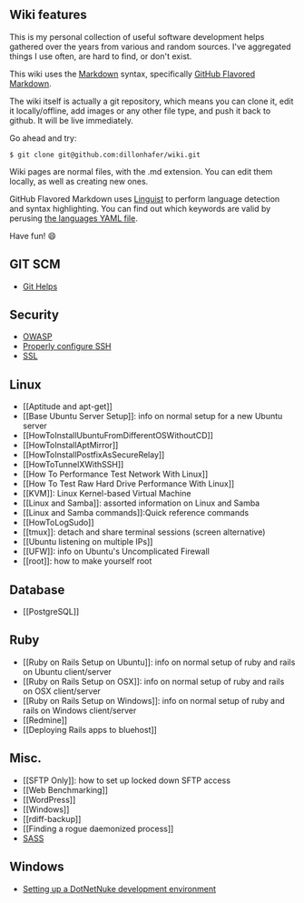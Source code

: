 ## Wiki features

This is my personal collection of useful software development helps gathered over the years from various and random sources. I've aggregated things I use often, are hard to find, or don't exist.

This wiki uses the [Markdown](http://daringfireball.net/projects/markdown/) syntax, specifically [GitHub Flavored Markdown](https://help.github.com/articles/github-flavored-markdown/).

The wiki itself is actually a git repository, which means you can clone it, edit it locally/offline, add images or any other file type, and push it back to github. It will be live immediately.

Go ahead and try:

```
$ git clone git@github.com:dillonhafer/wiki.git
```

Wiki pages are normal files, with the .md extension. You can edit them locally, as well as creating new ones.

GitHub Flavored Markdown uses [Linguist](https://github.com/github/linguist) to perform language detection and syntax highlighting. You can find out which keywords are valid by perusing [the languages YAML file](https://github.com/github/linguist/blob/master/lib/linguist/languages.yml).

Have fun! 😄

## GIT SCM

* [Git Helps](entries/git-helps.md)

## Security

* [OWASP](https://www.owasp.org/index.php/Category:OWASP_Top_Ten_Project)
* [Properly configure SSH](entries/ssh.md)
* [SSL](entries/ssl.md)

## Linux

* [[Aptitude and apt-get]]
* [[Base Ubuntu Server Setup]]: info on normal setup for a new Ubuntu server
* [[HowToInstallUbuntuFromDifferentOSWithoutCD]]
* [[HowToInstallAptMirror]]
* [[HowToInstallPostfixAsSecureRelay]]
* [[HowToTunnelXWithSSH]]
* [[How To Performance Test Network With Linux]]
* [[How To Test Raw Hard Drive Performance With Linux]]
* [[KVM]]: Linux Kernel-based Virtual Machine
* [[Linux and Samba]]: assorted information on Linux and Samba
* [[Linux and Samba commands]]:Quick reference commands
* [[HowToLogSudo]]
* [[tmux]]: detach and share terminal sessions (screen alternative)
* [[Ubuntu listening on multiple IPs]]
* [[UFW]]: info on Ubuntu's Uncomplicated Firewall
* [[root]]: how to make yourself root

## Database

* [[PostgreSQL]]

## Ruby

* [[Ruby on Rails Setup on Ubuntu]]: info on normal setup of ruby and rails on Ubuntu client/server
* [[Ruby on Rails Setup on OSX]]: info on normal setup of ruby and rails on OSX client/server
* [[Ruby on Rails Setup on Windows]]: info on normal setup of ruby and rails on Windows client/server
* [[Redmine]]
* [[Deploying Rails apps to bluehost]]

## Misc.

* [[SFTP Only]]: how to set up locked down SFTP access
* [[Web Benchmarking]]
* [[WordPress]]
* [[Windows]]
* [[rdiff-backup]]
* [[Finding a rogue daemonized process]]
* [SASS](sass.md)

## Windows

* [Setting up a DotNetNuke development environment](setting-up-dnn-development-env.md)
